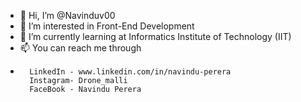 - 👋 Hi, I’m @Navinduv00
- 👀 I’m interested in Front-End Development 
- 🌱 I’m currently learning at Informatics Institute of Technology (IIT)
- 📫 You can reach me through 
-       LinkedIn - www.linkedin.com/in/navindu-perera
        Instagram- Drone_malli
        FaceBook - Navindu Perera
<!---

--->
